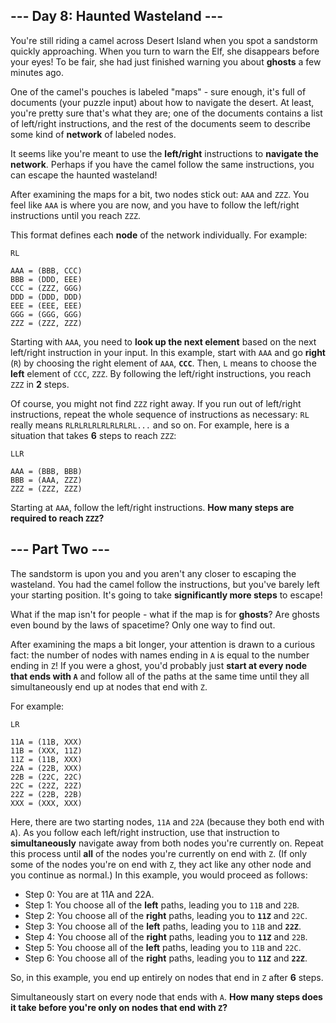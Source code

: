 ## --- Day 8: Haunted Wasteland ---

You're still riding a camel across Desert Island when you spot a sandstorm quickly approaching. When you turn to warn the Elf, she disappears before your eyes! To be fair, she had just finished warning you about **ghosts** a few minutes ago.

One of the camel's pouches is labeled "maps" - sure enough, it's full of documents (your puzzle input) about how to navigate the desert. At least, you're pretty sure that's what they are; one of the documents contains a list of left/right instructions, and the rest of the documents seem to describe some kind of **network** of labeled nodes.

It seems like you're meant to use the **left/right** instructions to **navigate the network**. Perhaps if you have the camel follow the same instructions, you can escape the haunted wasteland!

After examining the maps for a bit, two nodes stick out: `AAA` and `ZZZ`. You feel like `AAA` is where you are now, and you have to follow the left/right instructions until you reach `ZZZ`.

This format defines each **node** of the network individually. For example:
```
RL

AAA = (BBB, CCC)
BBB = (DDD, EEE)
CCC = (ZZZ, GGG)
DDD = (DDD, DDD)
EEE = (EEE, EEE)
GGG = (GGG, GGG)
ZZZ = (ZZZ, ZZZ)
```

Starting with `AAA`, you need to **look up the next element** based on the next left/right instruction in your input. In this example, start with `AAA` and go **right** (`R`) by choosing the right element of `AAA`, **`CCC`**. Then, `L` means to choose the **left** element of `CCC`, `ZZZ`. By following the left/right instructions, you reach `ZZZ` in **2** steps.

Of course, you might not find `ZZZ` right away. If you run out of left/right instructions, repeat the whole sequence of instructions as necessary: `RL` really means `RLRLRLRLRLRLRLRL...` and so on. For example, here is a situation that takes **6** steps to reach `ZZZ`:
```
LLR

AAA = (BBB, BBB)
BBB = (AAA, ZZZ)
ZZZ = (ZZZ, ZZZ)
```

Starting at `AAA`, follow the left/right instructions. **How many steps are required to reach `ZZZ`?**

## --- Part Two ---

The sandstorm is upon you and you aren't any closer to escaping the wasteland. You had the camel follow the instructions, but you've barely left your starting position. It's going to take **significantly more steps** to escape!

What if the map isn't for people - what if the map is for **ghosts**? Are ghosts even bound by the laws of spacetime? Only one way to find out.

After examining the maps a bit longer, your attention is drawn to a curious fact: the number of nodes with names ending in `A` is equal to the number ending in `Z`! If you were a ghost, you'd probably just **start at every node that ends with `A`** and follow all of the paths at the same time until they all simultaneously end up at nodes that end with `Z`.

For example:
```
LR

11A = (11B, XXX)
11B = (XXX, 11Z)
11Z = (11B, XXX)
22A = (22B, XXX)
22B = (22C, 22C)
22C = (22Z, 22Z)
22Z = (22B, 22B)
XXX = (XXX, XXX)
```

Here, there are two starting nodes, `11A` and `22A` (because they both end with `A`). As you follow each left/right instruction, use that instruction to **simultaneously** navigate away from both nodes you're currently on. Repeat this process until **all** of the nodes you're currently on end with `Z`. (If only some of the nodes you're on end with `Z`, they act like any other node and you continue as normal.) In this example, you would proceed as follows:

- Step 0: You are at 11A and 22A.
- Step 1: You choose all of the **left** paths, leading you to `11B` and `22B`.
- Step 2: You choose all of the **right** paths, leading you to **`11Z`** and `22C`.
- Step 3: You choose all of the **left** paths, leading you to `11B` and **`22Z`**.
- Step 4: You choose all of the **right** paths, leading you to **`11Z`** and `22B`.
- Step 5: You choose all of the **left** paths, leading you to `11B` and `22C`.
- Step 6: You choose all of the **right** paths, leading you to **`11Z`** and **`22Z`**.

So, in this example, you end up entirely on nodes that end in `Z` after **6** steps.

Simultaneously start on every node that ends with `A`. **How many steps does it take before you're only on nodes that end with `Z`?**